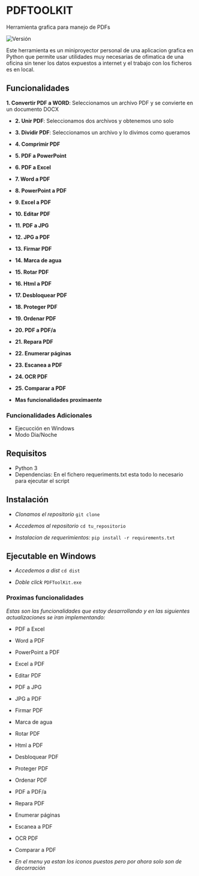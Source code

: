 # PDFTOOLKIT
Herramienta grafica para manejo de PDFs


![Versión](https://img.shields.io/badge/versión-0.1-blue.svg)

Este herramienta es un miniproyector personal de una aplicacion grafica en Python que permite usar utilidades muy necesarias de ofimatica de una oficina sin tener los datos expuestos a internet y el trabajo con los ficheros es en local.


## Funcionalidades
**1. Convertir PDF a WORD**: Seleccionamos un archivo PDF y se convierte en un documento DOCX
- **2. Unir PDF**: Seleccionamos dos archivos y obtenemos uno solo<!-- Revisar **** -->
- **3. Dividir PDF**: Seleccionamos un archivo y lo divimos como queramos<!-- Revisar **** -->
- **4. Comprimir PDF** <!-- Revisar **** -->
- **5. PDF a PowerPoint** <!-- Revisar **** -->
- **6. PDF a Excel** <!-- No funciona **** -->
- **7. Word a PDF** <!-- No funciona **** -->
- **8. PowerPoint a PDF** <!-- No funciona **** -->
- **9. Excel a PDF** <!-- No funciona **** -->
- **10. Editar PDF** <!-- No funciona **** -->
- **11. PDF a JPG** <!-- No funciona **** -->
- **12. JPG a PDF** <!-- No funciona **** -->
- **13. Firmar PDF** <!-- Revisar **** -->
- **14. Marca de agua**  <!-- No funciona **** -->
- **15. Rotar PDF** <!-- No funciona **** -->
- **16. Html a PDF** <!-- No funciona **** -->
- **17. Desbloquear PDF** <!-- No funciona **** -->
- **18. Proteger PDF** <!-- No funciona **** -->
- **19. Ordenar PDF** <!-- No funciona **** -->
- **20. PDF a PDF/a** <!-- No funciona **** -->
- **21. Repara PDF** <!-- No funciona **** -->
- **22. Enumerar páginas** <!-- No funciona **** -->
- **23. Escanea a PDF** <!-- No funciona **** -->
- **24. OCR PDF** <!-- Revisar **** -->
- **25. Comparar a PDF** <!-- No funciona **** -->

- **Mas funcionalidades proximaente**
<!-- - **Convertir PDF a PowerPoint** -->
<!-- - **** -->

### Funcionalidades Adicionales

- Ejecucción en Windows
- Modo Dia/Noche

## Requisitos

- Python 3
- Dependencias: En el fichero requeriments.txt esta todo lo necesario para ejecutar el script

## Instalación

- *Clonamos el repositorio*
```git clone```

- *Accedemos al repositorio*
```cd tu_repositorio```

- *Instalacion de requerimientos:*
```pip install -r requirements.txt```

## Ejecutable en Windows

- *Accedemos a dist*
```cd dist```

- *Doble click*
```PDFToolKit.exe```

### Proximas funcionalidades

*Estas son las funcionalidades que estoy desarrollando y en las siguientes actualizaciones se iran implementando:*


- PDF a Excel
- Word a PDF
- PowerPoint a PDF
- Excel a PDF
- Editar PDF
- PDF a JPG
- JPG a PDF
- Firmar PDF
- Marca de agua
- Rotar PDF
- Html a PDF
- Desbloquear PDF
- Proteger PDF
- Ordenar PDF
- PDF a PDF/a
- Repara PDF
- Enumerar páginas
- Escanea a PDF
- OCR PDF
- Comparar a PDF

- *En el menu ya estan los iconos puestos pero por ahora solo son de decorración*
